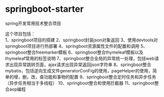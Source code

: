 # springboot-starter
spring开发常用技术整合项目

这个项目包括：<br/>
	1、springboot项目的搭建
	2、springboot封装json对象返回
	3、使用devtools对springboot项目进行热部署
	4、springboot资源属性文件的配置和调用
	5、springboot整合freemarker模板
	6、springboot整合thymeleaf模板以及thymeleaf常用的标签说明
	7、springboot整合全局的异常统一处理，包括web请求出现异常跳转页面，ajax请求出现异常返回json字符串
	8、springboot整合mybatis，包括逆向生成文件generatorConFig的使用，pageHelper的使用，简单的增，删，改，查功能和事物的配置
	9、springboot整合定时任务和异步任务（异步任务相当于多线程）
	10、springboot整合和使用拦截器
	11、springboot整合aop编程
